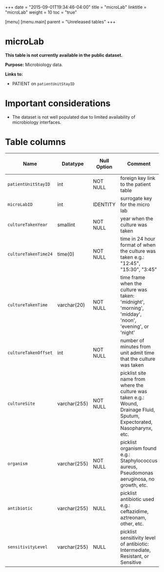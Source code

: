 +++
date = "2015-09-01T19:34:46-04:00"
title = "microLab"
linktitle = "microLab"
weight = 10
toc = "true"

[menu]
  [menu.main]
    parent = "Unreleased tables"
+++

# microLab

**This table is not currently available in the public dataset.**

**Purpose:** Microbiology data.

**Links to:**

* PATIENT on `patientUnitStayID`

# Important considerations

* The dataset is not well populated due to limited availability of microbiology interfaces.

# Table columns

Name | Datatype | Null Option | Comment | Is Key | Stored Transformed Created
---- | ---- | ---- | ---- | ---- | ----
`patientUnitStayID` | int | NOT NULL | foreign key link to the patient table | FK | C
`microLabID` | int | IDENTITY | surrogate key for the micro lab | PK | C
`cultureTakenYear` | smallint | NOT NULL | year when the culture was taken |  | T
`cultureTakenTime24` | time(0) | NOT NULL | time in 24 hour format of when the culture was taken e.g.: "12:45", "15:30", "3:45" |  | T
`cultureTakenTime` | varchar(20) | NOT NULL | time frame when the culture was taken: 'midnight', 'morning', 'midday', 'noon', 'evening', or 'night' |  | T
`cultureTakenOffset` | int | NOT NULL | number of minutes from unit admit time that the culture was taken |  | C
`cultureSite` | varchar(255) | NOT NULL | picklist site name from where the culture was taken e.g.: Wound, Drainage Fluid, Sputum, Expectorated, Nasopharynx, etc. |  | S
`organism` | varchar(255) | NOT NULL | picklist organism found e.g.: Staphylococcus aureus, Pseudomonas aeruginosa, no growth, etc. |  | S
`antibiotic` | varchar(255) | NULL | picklist antibiotic used e.g.: ceftazidime, aztreonam, other, etc. |  | S
`sensitivityLevel` | varchar(255) | NULL | picklist sensitivity level of antibiotic: Intermediate, Resistant, or Sensitive |  | S

<!-- # Detailed description

* To follow.
 -->

